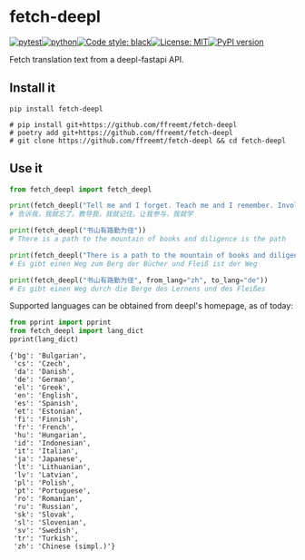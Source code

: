 # fetch-deepl
[![pytest](https://github.com/ffreemt/fetch-deepl/actions/workflows/routine-tests.yml/badge.svg)](https://github.com/ffreemt/fetch-deepl/actions)[![python](https://img.shields.io/static/v1?label=python+&message=3.8%2B&color=blue)](https://www.python.org/downloads/)[![Code style: black](https://img.shields.io/badge/code%20style-black-000000.svg)](https://github.com/psf/black)[![License: MIT](https://img.shields.io/badge/License-MIT-yellow.svg)](https://opensource.org/licenses/MIT)[![PyPI version](https://badge.fury.io/py/fetch_deepl.svg)](https://badge.fury.io/py/fetch_deepl)

Fetch translation text from a deepl-fastapi API.

## Install it

```shell
pip install fetch-deepl

# pip install git+https://github.com/ffreemt/fetch-deepl
# poetry add git+https://github.com/ffreemt/fetch-deepl
# git clone https://github.com/ffreemt/fetch-deepl && cd fetch-deepl
```

## Use it
```python
from fetch_deepl import fetch_deepl

print(fetch_deepl("Tell me and I forget. Teach me and I remember. Involve me and I learn."))
# 告诉我，我就忘了。教导我，我就记住。让我参与，我就学

print(fetch_deepl("书山有路勤为径"))
# There is a path to the mountain of books and diligence is the path

print(fetch_deepl("There is a path to the mountain of books and diligence is the path", from_lang="en", to_lang="de"))
# Es gibt einen Weg zum Berg der Bücher und Fleiß ist der Weg

print(fetch_deepl("书山有路勤为径", from_lang="zh", to_lang="de"))
# Es gibt einen Weg durch die Berge des Lernens und des Fleißes
```

Supported languages can be obtained from deepl's homepage, as of today:
```python
from pprint import pprint
from fetch_deepl import lang_dict
pprint(lang_dict)
```
```shell
{'bg': 'Bulgarian',
 'cs': 'Czech',
 'da': 'Danish',
 'de': 'German',
 'el': 'Greek',
 'en': 'English',
 'es': 'Spanish',
 'et': 'Estonian',
 'fi': 'Finnish',
 'fr': 'French',
 'hu': 'Hungarian',
 'id': 'Indonesian',
 'it': 'Italian',
 'ja': 'Japanese',
 'lt': 'Lithuanian',
 'lv': 'Latvian',
 'pl': 'Polish',
 'pt': 'Portuguese',
 'ro': 'Romanian',
 'ru': 'Russian',
 'sk': 'Slovak',
 'sl': 'Slovenian',
 'sv': 'Swedish',
 'tr': 'Turkish',
 'zh': 'Chinese (simpl.)'}
```